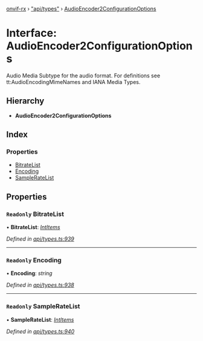[onvif-rx](../README.md) › ["api/types"](../modules/_api_types_.md) › [AudioEncoder2ConfigurationOptions](_api_types_.audioencoder2configurationoptions.md)

# Interface: AudioEncoder2ConfigurationOptions

Audio Media Subtype for the audio format. For definitions see tt:AudioEncodingMimeNames and  IANA Media Types.

## Hierarchy

* **AudioEncoder2ConfigurationOptions**

## Index

### Properties

* [BitrateList](_api_types_.audioencoder2configurationoptions.md#readonly-bitratelist)
* [Encoding](_api_types_.audioencoder2configurationoptions.md#readonly-encoding)
* [SampleRateList](_api_types_.audioencoder2configurationoptions.md#readonly-sampleratelist)

## Properties

### `Readonly` BitrateList

• **BitrateList**: *[IntItems](_api_types_.intitems.md)*

*Defined in [api/types.ts:939](https://github.com/patrickmichalina/onvif-rx/blob/3e9b152/src/api/types.ts#L939)*

___

### `Readonly` Encoding

• **Encoding**: *string*

*Defined in [api/types.ts:938](https://github.com/patrickmichalina/onvif-rx/blob/3e9b152/src/api/types.ts#L938)*

___

### `Readonly` SampleRateList

• **SampleRateList**: *[IntItems](_api_types_.intitems.md)*

*Defined in [api/types.ts:940](https://github.com/patrickmichalina/onvif-rx/blob/3e9b152/src/api/types.ts#L940)*
